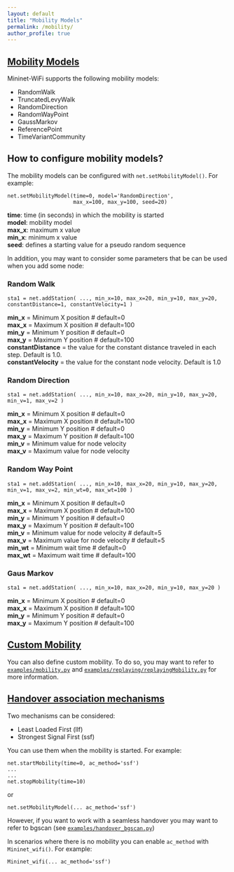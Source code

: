 ```yaml
---
layout: default
title: "Mobility Models"
permalink: /mobility/
author_profile: true
---
```



<a id="mobility-models"></a>
## [Mobility Models](#mobility-models)

Mininet-WiFi supports the following mobility models: 
- RandomWalk
- TruncatedLevyWalk
- RandomDirection
- RandomWayPoint
- GaussMarkov
- ReferencePoint 
- TimeVariantCommunity

## How to configure mobility models?
The mobility models can be configured with `net.setMobilityModel()`. For example: 

```
net.setMobilityModel(time=0, model='RandomDirection',
                     max_x=100, max_y=100, seed=20)
```

**time**: time (in seconds) in which the mobility is started       
**model**: mobility model    
**max_x**: maximum x value    
**min_x**: minimum x value   
**seed**: defines a starting value for a pseudo random sequence


In addition, you may want to consider some parameters that be can be used when you add some node:

### Random Walk
```
sta1 = net.addStation( ..., min_x=10, max_x=20, min_y=10, max_y=20, constantDistance=1, constantVelocity=1 )
```
**min_x** = Minimum X position # default=0  
**max_x** = Maximum X position # default=100  
**min_y** = Minimum Y position # default=0  
**max_y** = Maximum Y position # default=100  
**constantDistance** = the value for the constant distance traveled in each step. Default is 1.0.  
**constantVelocity** = the value for the constant node velocity. Default is 1.0  


### Random Direction

```
sta1 = net.addStation( ..., min_x=10, max_x=20, min_y=10, max_y=20, min_v=1, max_v=2 )
```

**min_x** = Minimum X position # default=0  
**max_x** = Maximum X position # default=100  
**min_y** = Minimum Y position # default=0  
**max_y** = Maximum Y position # default=100  
**min_v** = Minimum value for node velocity  
**max_v** = Maximum value for node velocity  


### Random Way Point
```
sta1 = net.addStation( ..., min_x=10, max_x=20, min_y=10, max_y=20, min_v=1, max_v=2, min_wt=0, max_wt=100 )
```
**min_x** = Minimum X position # default=0  
**max_x** = Maximum X position # default=100  
**min_y** = Minimum Y position # default=0  
**max_y** = Maximum Y position # default=100  
**min_v** = Minimum value for node velocity # default=5  
**max_v** = Maximum value for node velocity # default=5  
**min_wt** = Minimum wait time # default=0  
**max_wt** = Maximum wait time # default=100  

### Gaus Markov

```
sta1 = net.addStation( ..., min_x=10, max_x=20, min_y=10, max_y=20 )
```

**min_x** = Minimum X position # default=0  
**max_x** = Maximum X position # default=100  
**min_y** = Minimum Y position # default=0  
**max_y** = Maximum Y position # default=100  


<a id="custom-mobility"></a>
## [Custom Mobility](#custom-mobility)

You can also define custom mobility. To do so, you may want to refer to [`examples/mobility.py`](https://github.com/intrig-unicamp/mininet-wifi/blob/master/examples/mobility.py) and [`examples/replaying/replayingMobility.py`](https://github.com/intrig-unicamp/mininet-wifi/blob/master/examples/replaying/replayingMobility.py) for more information.


<a id="handover-association-mechanisms"></a>
## [Handover association mechanisms](#handover-association-mechanisms)

Two mechanisms can be considered:  
- Least Loaded First (llf)
- Strongest Signal First (ssf)

You can use them when the mobility is started. For example:

```
net.startMobility(time=0, ac_method='ssf')
...
...
net.stopMobility(time=10)
```

or

```
net.setMobilityModel(... ac_method='ssf')
```

However, if you want to work with a seamless handover you may want to refer to bgscan (see [`examples/handover_bgscan.py`](https://github.com/intrig-unicamp/mininet-wifi/blob/master/examples/handover_bgscan.py))

In scenarios where there is no mobility you can enable `ac_method` with `Mininet_wifi()`. For example:

``` 
Mininet_wifi(... ac_method='ssf')
```